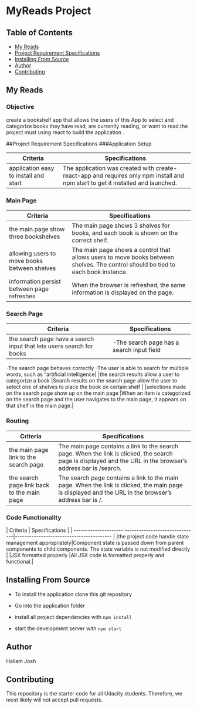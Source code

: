 # MyReads Project

## Table of Contents

* [My Reads](#my_reads)
* [Project Requirement Specifications](#project-requirement-specifications)
* [Installing From Source](#installing-from-source)
* [Author](#author)
* [Contributing](#contributing)



## My Reads

### Objective

 create a bookshelf app that allows the users of this App to select and categorize books they  have read, are currently reading, or want to read.the project must using react to build the application .

##Project Requirement Specifications
###Application Setup

| Criteria                            | Specifications               |
| ------------------------------------| ---------------------------- |
|application easy to install and start|The application was created with create-react-app and requires only npm install and npm start to get it installed and launched.|


### Main Page
| Criteria                                   | Specifications                       |
| -------------------------------------------|--------------------------------------|
|the main page show three bookshelves        |The main page shows 3 shelves for books, and each book is shown on the correct shelf.|
|allowing users to move books between shelves|The main page shows a control that allows users to move books between shelves. The control should be tied to each book instance.|
|information persist between page refreshes  |When the browser is refreshed, the same information is displayed on the page.|


### Search Page
| Criteria                                                            | Specifications                        |
| --------------------------------------------------------------------|---------------------------------------|
| the search page have a search input that lets users search for books| -The search page has a search input field
-The search page behaves correctly
-The user is able to search for multiple words, such as “artificial intelligence|
|the search results allow a user to categorize a book                 |Search results on the search page allow the user to select one of shelves to place the book on certain shelf |
|selections made on the search page show up on the main page          |When an item is categorized on the search page and the user navigates to the main page, it appears on that shelf in the main page.|

### Routing
| Criteria                             | Specifications                            |
| ---------------------------------------- | --------------------------------------|
| the main page link to the search page    | The main page contains a link to the search page. When the link is clicked, the search page is displayed and the URL in the browser’s address bar is /search.|
|the search page link back to the main page| The search page contains a link to the main page. When the link is clicked, the main page is displayed and the URL in the browser’s address bar is /.|

### Code Functionality
| Criteria              | Specifications    |
| --------------------- -------------------------------|----------------------------------------- |
|the project code handle state management appropriately|Component state is passed down from parent components to child components. The state variable is not modified directly |
|JSX formatted properly                                |All JSX code is formatted properly and functional.|


## Installing From Source
 - To install the application clone this git repository

 - Go into the application folder

 - install all project dependencies with `npm install`

 - start the development server with `npm start`
 
## Author
 Haliam Josh

## Contributing
This repository is the starter code for all Udacity students. Therefore, we most likely will not accept pull requests.

